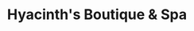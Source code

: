 ---
title: "Hyacinth's Boutique & Spa"
url: /colorado-springs/hyacinths-boutique-und-spa/
shop: Kosmetik
---